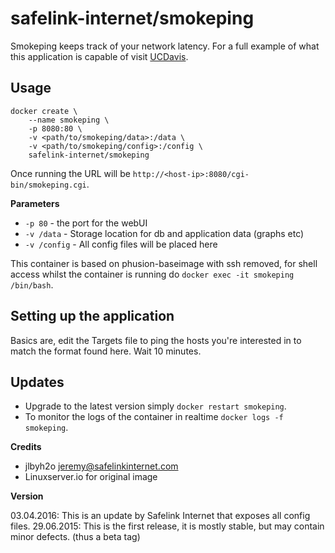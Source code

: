 # safelink-internet/smokeping

Smokeping keeps track of your network latency. For a full example of what this application is capable of visit [UCDavis](http://smokeping.ucdavis.edu/cgi-bin/smokeping.fcgi).

## Usage

```
docker create \
	--name smokeping \
	-p 8080:80 \
	-v <path/to/smokeping/data>:/data \
	-v <path/to/smokeping/config>:/config \
	safelink-internet/smokeping
```

Once running the URL will be `http://<host-ip>:8080/cgi-bin/smokeping.cgi`.

**Parameters**

* `-p 80` - the port for the webUI
* `-v /data` - Storage location for db and application data (graphs etc)
* `-v /config` - All config files will be placed here

This container is based on phusion-baseimage with ssh removed, for shell access whilst the container is running do `docker exec -it smokeping /bin/bash`.

## Setting up the application

Basics are, edit the Targets file to ping the hosts you're interested in to match the format found here. Wait 10 minutes.

## Updates

* Upgrade to the latest version simply `docker restart smokeping`.
* To monitor the logs of the container in realtime `docker logs -f smokeping`.


**Credits**

* jlbyh2o <jeremy@safelinkinternet.com>
* Linuxserver.io for original image

**Version**

03.04.2016: This is an update by Safelink Internet that exposes all config files.
29.06.2015: This is the first release, it is mostly stable, but may contain minor defects. (thus a beta tag)
